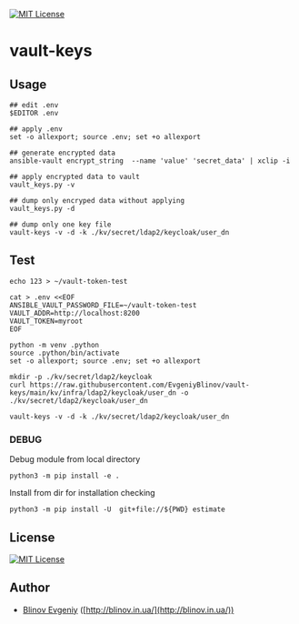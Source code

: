 [![MIT License][license-image]][license-url]

# vault-keys

## Usage

```
## edit .env
$EDITOR .env

## apply .env
set -o allexport; source .env; set +o allexport

## generate encrypted data
ansible-vault encrypt_string  --name 'value' 'secret_data' | xclip -i

## apply encrypted data to vault
vault_keys.py -v

## dump only encryped data without applying
vault_keys.py -d

## dump only one key file
vault-keys -v -d -k ./kv/secret/ldap2/keycloak/user_dn
```

## Test

```
echo 123 > ~/vault-token-test

cat > .env <<EOF
ANSIBLE_VAULT_PASSWORD_FILE=~/vault-token-test
VAULT_ADDR=http://localhost:8200
VAULT_TOKEN=myroot
EOF

python -m venv .python
source .python/bin/activate
set -o allexport; source .env; set +o allexport

mkdir -p ./kv/secret/ldap2/keycloak
curl https://raw.githubusercontent.com/EvgeniyBlinov/vault-keys/main/kv/infra/ldap2/keycloak/user_dn -o ./kv/secret/ldap2/keycloak/user_dn

vault-keys -v -d -k ./kv/secret/ldap2/keycloak/user_dn
```

### DEBUG

Debug module from local directory

```
python3 -m pip install -e .
```

Install from dir for installation checking

```
python3 -m pip install -U  git+file://${PWD} estimate
```

## License

[![MIT License][license-image]][license-url]

## Author

- [Blinov Evgeniy](mailto:evgeniy_blinov@mail.ru) ([http://blinov.in.ua/](http://blinov.in.ua/))

[license-image]: http://img.shields.io/badge/license-MIT-blue.svg?style=flat
[license-url]: LICENSE

